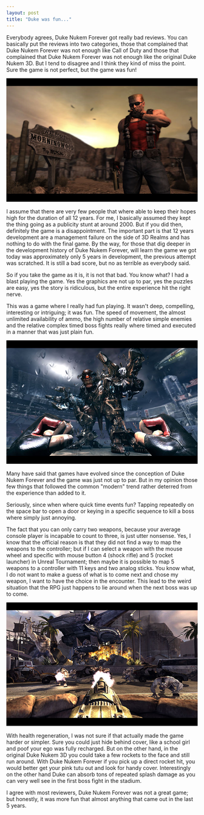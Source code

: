 ```yaml
---
layout: post
title: "Duke was fun..." 
---
```


Everybody agrees, Duke Nukem Forever got really bad reviews. You can
basically put the reviews into two categories, those that complained
that Duke Nukem Forever was not enough like Call of Duty and those
that complained that Duke Nukem Forever was not enough like the 
original Duke Nukem 3D. But I tend to disagree and I think
they kind of miss the point. Sure the game is not perfect, but the 
game was fun!

<img src="/images/dnf_screen_1.jpg" />

<!--more-->

I assume that there are very few people that where able to keep 
their hopes high for the duration of all 12 years. For me, I 
basically assumed they kept the thing going as a publicity 
stunt at around 2000. But if you did then, definitely the game
is a disappointment. The important part is that 12 years development
are a management failure on the side of 3D Realms and has
nothing to do with the final game. By the way, for those
that dig deeper in the development history of Duke Nukem Forever,
will learn the game we got today was approximately only 5 years 
in development, the previous attempt was scratched. It is still
a bad score, but no as terrible as everybody said.

So if you take the game as it is, it is not that bad. You
know what? I had a blast playing the game. Yes the graphics
are not up to par, yes the puzzles are easy, yes the story
is ridiculous, but the entire experience hit the right nerve.

This was a game where I really had fun playing. It wasn't 
deep, compelling, interesting or intriguing; it was fun. 
The speed of movement, the almost unlimited availability of 
ammo, the high number of relative simple enemies and the
relative complex timed boss fights really where timed and 
executed in a manner that was just plain fun. 

<img src="/images/dnf_screen_2.jpg" />

Many have said that games have evolved since the conception
of Duke Nukem Forever and the game was just not up to par. 
But in my opinion those few things that followed the common
"modern" trend rather deterred from the experience than added
to it. 

Seriously, since when where quick time events fun? Tapping
repeatedly on the space bar to open a door or keying in a 
specific sequence to kill a boss where simply just annoying. 

The fact that you can only carry two weapons, because your
average console player is incapable to count to three,
is just utter nonsense. Yes, I know that the official reason
is that they did not find a way to map the weapons to the 
controller; but if I can select a weapon with the mouse wheel 
and specific with mouse button 4 (shock rifle) and 5 
(rocket launcher) in Unreal Tournament; then maybe it is 
possible to map 5 weapons to a controller with 11 keys and 
two analog sticks. You know what, I do not want to make
a guess of what is to come next and chose my weapon, I want
to have the choice in the encounter. This lead to the 
weird situation that the RPG just happens to lie around
when the next boss was up to come.

<img src="/images/dnf_screen_3.jpg" />

With health regeneration, I was not sure if that actually
made the game harder or simpler. Sure you could just
hide behind cover, like a school girl and poof your 
ego was fully recharged. But on the other hand, in the 
original Duke Nukem 3D you could take a few rockets to 
the face and still run around. With Duke Nukem Forever
if you pick up a direct rocket hit, you would better get
your pink tutu out and look for handy cover. Interestingly 
on the other hand Duke can absorb tons of repeated 
splash damage as you can very well see in the first
boss fight in the stadium. 

I agree with most reviewers, Duke Nukem Forever was not
a great game; but honestly, it was more fun that almost
anything that came out in the last 5 years.
